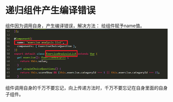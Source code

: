 # 递归组件产生编译错误

组件因为调用自身，产生编译错误，解决方法： 给组件赋予name值。  
![image](./assets/digui-1.png)  

组件调用自身的千万不要忘记，向上传递方法时，千万不要忘记在自身里面的自身子组件。
